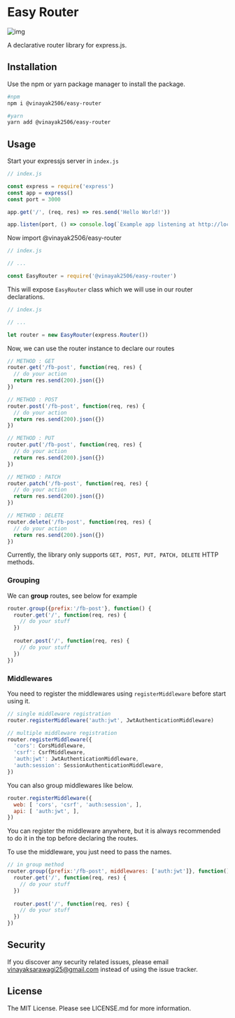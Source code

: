 # Easy Router

![img](https://hanalabs-public-assets.s3.ap-south-1.amazonaws.com/easy-router/cover.png)

A declarative router library for express.js.

## Installation

Use the npm or yarn package manager to install the package.

```bash
#npm
npm i @vinayak2506/easy-router

#yarn
yarn add @vinayak2506/easy-router
```

## Usage

Start your expressjs server in `index.js`

```javascript
// index.js

const express = require('express')
const app = express()
const port = 3000

app.get('/', (req, res) => res.send('Hello World!'))

app.listen(port, () => console.log(`Example app listening at http://localhost:${port}`))
```

Now import @vinayak2506/easy-router

```javascript
// index.js

// ...

const EasyRouter = require('@vinayak2506/easy-router')
```

This will expose `EasyRouter` class which we will use in our router declarations.

```javascript
// index.js

// ...

let router = new EasyRouter(express.Router())
```

Now, we can use the router instance to declare our routes

```javascript
// METHOD : GET
router.get('/fb-post', function(req, res) {
  // do your action
  return res.send(200).json({})
})

// METHOD : POST
router.post('/fb-post', function(req, res) {
  // do your action
  return res.send(200).json({})
})

// METHOD : PUT
router.put('/fb-post', function(req, res) {
  // do your action
  return res.send(200).json({})
})

// METHOD : PATCH
router.patch('/fb-post', function(req, res) {
  // do your action
  return res.send(200).json({})
})

// METHOD : DELETE
router.delete('/fb-post', function(req, res) {
  // do your action
  return res.send(200).json({})
})
```

 Currently, the library only supports `GET, POST, PUT, PATCH, DELETE` HTTP methods.

### Grouping

We can **group** routes, see below for example

```javascript
router.group({prefix:'/fb-post'}, function() {
  router.get('/', function(req, res) {
    // do your stuff
  })
  
  router.post('/', function(req, res) {
    // do your stuff
  })
})
```

### Middlewares

You need to register the middlewares using `registerMiddleware` before start using it.

```javascript
// single middleware registration
router.registerMiddleware('auth:jwt', JwtAuthenticationMiddleware)

// multiple middleware registration
router.registerMiddleware({
  'cors': CorsMiddleware,
  'csrf': CsrfMiddleware,
  'auth:jwt': JwtAuthenticationMiddleware,
  'auth:session': SessionAuthenticationMiddleware,
})
```

You can also group middlewares like below.

``` javascript
router.registerMiddleware({
  web: [ 'cors', 'csrf', 'auth:session', ],
  api: [ 'auth:jwt', ],
})
```

You can register the middleware anywhere, but it is always recommended to do it in the top before declaring the routes.

To use the middleware, you just need to pass the names.

``` javascript
// in group method
router.group({prefix:'/fb-post', middlewares: ['auth:jwt']}, function() {
  router.get('/', function(req, res) {
    // do your stuff
  })
  
  router.post('/', function(req, res) {
    // do your stuff
  })
})
```



## Security

If you discover any security related issues, please email [vinayaksarawagi25@gmail.com](mailto:vinayaksarawagi25@gmail.com) instead of using the issue tracker.

## License

The MIT License. Please see LICENSE.md for more information.